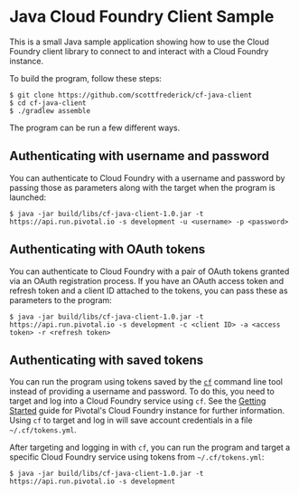 Java Cloud Foundry Client Sample
================================

This is a small Java sample application showing how to use the Cloud Foundry client library to connect to and
interact with a Cloud Foundry instance.

To build the program, follow these steps:

~~~
$ git clone https://github.com/scottfrederick/cf-java-client
$ cd cf-java-client
$ ./gradlew assemble
~~~

The program can be run a few different ways.

## Authenticating with username and password

You can authenticate to Cloud Foundry with a username and password by passing those as parameters along with the
target when the program is launched:

~~~
$ java -jar build/libs/cf-java-client-1.0.jar -t https://api.run.pivotal.io -s development -u <username> -p <password>
~~~

## Authenticating with OAuth tokens

You can authenticate to Cloud Foundry with a pair of OAuth tokens granted via an OAuth registration process. If you have
an OAuth access token and refresh token and a client ID attached to the tokens, you can pass these as parameters to the
program:

~~~
$ java -jar build/libs/cf-java-client-1.0.jar -t https://api.run.pivotal.io -s development -c <client ID> -a <access token> -r <refresh token>
~~~

## Authenticating with saved tokens

You can run the program using tokens saved by the [`cf`](http://docs.cloudfoundry.com/docs/using/managing-apps/cf/index.html)
command line tool instead of providing a username and password. To do this, you need to target and log into a Cloud
Foundry service using `cf`. See the [Getting Started](http://docs.cloudfoundry.com/docs/dotcom/getting-started.html)
guide for Pivotal's Cloud Foundry instance for further information. Using `cf` to target and log in will save
account credentials in a file `~/.cf/tokens.yml`.

After targeting and logging in with `cf`, you can run the program and target a specific Cloud Foundry service using tokens
from  `~/.cf/tokens.yml`:

~~~
$ java -jar build/libs/cf-java-client-1.0.jar -t https://api.run.pivotal.io -s development
~~~

